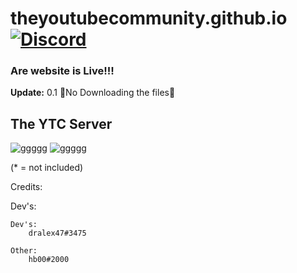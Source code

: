 # theyoutubecommunity.github.io[![Discord](https://discordapp.com/api/guilds/677594854653558834/widget.png)](https://discord.gg/zfeJ8CS)
### Are website is Live!!!
**Update:** 0.1 🚫No Downloading the files🚫

## The YTC Server
![ggggg](https://cdn.discordapp.com/attachments/715739617256669264/715740056500830248/YTC_Banner.png?width=1232&height=1024)
![ggggg](https://invidget.switchblade.xyz/AQYnGWK?)





(* = not included)


Credits:

   Dev's:
		

	Dev's:
		dralex47#3475

	Other:
		hb00#2000
